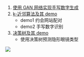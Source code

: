 1. [使用 GAN 网络实现手写数字生成](https://github.com/sudrizzz/MachineLearning/blob/main/GAN/HandWrittenDigits/main.py)
2. [k-近邻算法及其 demo](https://github.com/sudrizzz/MachineLearning/blob/main/01_kNN/kNN.ipynb)
   - demo1 约会网站配对
   - demo2 手写数字识别
3. [决策树及其 demo](https://github.com/sudrizzz/MachineLearning/blob/main/02_DecisionTree/trees.ipynb)
   - 使用决策树预测隐形眼镜类型

![](https://visitor-badge.glitch.me/badge?page_id=sudrizzz.MachineLearning)
